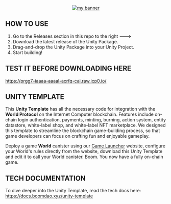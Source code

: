 <p align="center">
  <a href="logo" target="_blank" rel="noreferrer"><img src="https://github.com/BoomDAO/game-launcher/assets/29381374/875537bb-f9d4-4594-84e0-a7375ce46213" alt="my banner"></a>
</p>

## HOW TO USE
1. Go to the Releases section in this repo to the right --->
2. Download the latest release of the Unity Package.
3. Drag-and-drop the Unity Package into your Unity Project.
4. Start building!

## TEST IT BEFORE DOWNLOADING HERE
https://prgg7-iaaaa-aaaal-acrfq-cai.raw.icp0.io/

## UNITY TEMPLATE

This **Unity Template** has all the necessary code for integration with the **World Protocol** on the Internet Computer blockchain. Features include on-chain login authentication, payments, minting, burning, action system, entity datastore, white-label shop, and white-label NFT marketplace. We designed this template to streamline the blockchain game-building process, so that game developers can focus on crafting fun and enjoyable gameplay. 

Deploy a game **World** canister using our [Game Launcher](launcher.boomdao.xyz) website, configure your World's rules directly from the website, download this Unity Template and edit it to call your World canister. Boom. You now have a fully on-chain game.

## TECH DOCUMENTATION

To dive deeper into the Unity Template, read the tech docs here: https://docs.boomdao.xyz/unity-template
